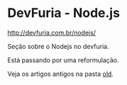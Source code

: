 # DevFuria - Node.js

http://devfuria.com.br/nodejs/

Seção sobre o Nodejs no devfuria.

Está passando por uma reformulação.

Veja os artigos antigos na pasta [old](/old).
